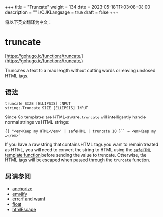 +++
title = "Truncate"
weight = 134
date = 2023-05-18T17:03:08+08:00
description = ""
isCJKLanguage = true
draft = false
+++

将以下英文翻译为中文：
# truncate

[https://gohugo.io/functions/truncate/](https://gohugo.io/functions/truncate/)

Truncates a text to a max length without cutting words or leaving unclosed HTML tags.

## 语法

```
truncate SIZE [ELLIPSIS] INPUT
strings.Truncate SIZE [ELLIPSIS] INPUT
```

Since Go templates are HTML-aware, `truncate` will intelligently handle normal strings vs HTML strings:

```go-html-template
{{ "<em>Keep my HTML</em>" | safeHTML | truncate 10 }}` → <em>Keep my …</em>`
```

If you have a raw string that contains HTML tags you want to remain treated as HTML, you will need to convert the string to HTML using the [`safeHTML` template function](https://gohugo.io/functions/safehtml/) before sending the value to truncate. Otherwise, the HTML tags will be escaped when passed through the `truncate` function.

## 另请参阅

- [anchorize](https://gohugo.io/functions/anchorize/)
- [emojify](https://gohugo.io/functions/emojify/)
- [errorf and warnf](https://gohugo.io/functions/errorf/)
- [float](https://gohugo.io/functions/float/)
- [htmlEscape](https://gohugo.io/functions/htmlescape/)
